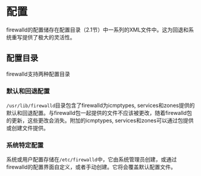 # 配置

firewalld的配置储存在配置目录（2.1节）中一系列的XML文件中。这为回退和系统重写提供了极大的灵活性。

## 配置目录

firewalld支持两种配置目录

### 默认和回退配置

```/usr/lib/firewalld```目录包含了firewalld为icmptypes, services和zones提供的默认和回退配置。与firewalld包一起提供的文件不应该被更改，随着firewalld包的更新，这些更改会消失。附加的icmptypes, services和zones可以通过包提供或创建文件提供。

### 系统特定配置

系统或用户配置存储在```/etc/firewalld```中，它由系统管理员创建，或通过firewalld的配置界面自定义，或者手动创建。它将会覆盖默认配置文件。
